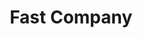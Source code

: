 ---
facebook: https://facebook.com/FastCompany
instagram: https://instagram.com/fastcompany
linkedin: https://linkedin.com/company/fast-company
logohandle: fastcompany
sort: fastcompany
title: Fast Company
twitter: https://x.com/fastcompany
website: https://www.fastcompany.com/
wikipedia: https://en.wikipedia.org/wiki/Fast_Company
---